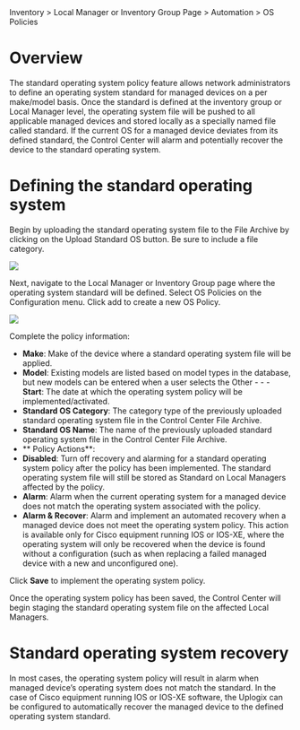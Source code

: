 <!-- 5.4 -->
<div class='ucc' />Inventory > Local Manager or Inventory Group Page > Automation > OS Policies</div>

# Overview

The standard operating system policy feature allows network administrators to define an operating system standard for managed devices on a per make/model basis. Once the standard is defined at the inventory group or Local Manager level, the operating system file will be pushed to all applicable managed devices and stored locally as a specially named file called standard. If the current OS for a managed device deviates from its defined standard, the Control Center will alarm and potentially recover the device to the standard operating system.

# Defining the standard operating system

Begin by uploading the standard operating system file to the File Archive by clicking on the Upload Standard OS button. Be sure to include a file category.

![](http://uplogix.com/support/docs/img/cc-user-guide/image087.png)
 
Next, navigate to the Local Manager or Inventory Group page where the operating system standard will be defined. Select OS Policies on the Configuration menu. Click add to create a new OS Policy.
 
![](http://uplogix.com/support/docs/img/ucc5.2/os_policies.png)

Complete the policy information:
- **Make**: Make of the device where a standard operating system file will be applied.
- **Model**: Existing models are listed based on model types in the database, but new models can be entered when a user selects the Other - - - **Start**: The date at which the operating system policy will be implemented/activated.
- **Standard OS Category**: The category type of the previously uploaded standard operating system file in the Control Center File Archive.
- **Standard OS Name**: The name of the previously uploaded standard operating system file in the Control Center File Archive.
- ** Policy Actions**:
 - **Disabled**: Turn off recovery and alarming for a standard operating system policy after the policy has been implemented. The standard operating system file will still be stored as Standard on Local Managers affected by the policy.
 - **Alarm**: Alarm when the current operating system for a managed device does not match the operating system associated with the policy.
 - **Alarm & Recover**: Alarm and implement an automated recovery when a managed device does not meet the operating system policy. This action is available only for Cisco equipment running IOS or IOS-XE, where the operating system will only be recovered when the device is found without a configuration (such as when replacing a failed managed device with a new and unconfigured one).

Click **Save** to implement the operating system policy.

Once the operating system policy has been saved, the Control Center will begin staging the standard operating system file on the affected Local Managers.

# Standard operating system recovery

In most cases, the operating system policy will result in alarm when managed device’s operating system does not match the standard. In the case of Cisco equipment running IOS or IOS-XE software, the Uplogix can be configured to automatically recover the managed device to the defined operating system standard.